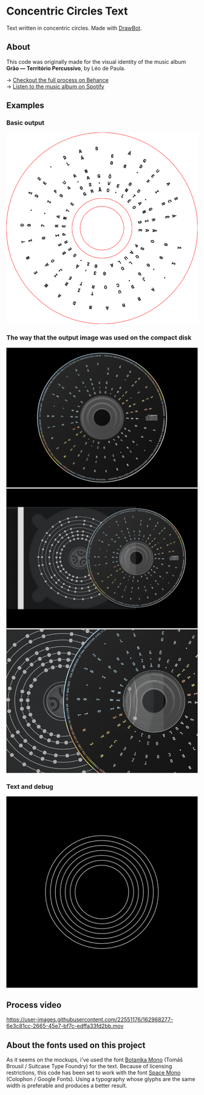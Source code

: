 # Concentric Circles Text

Text written in concentric circles. Made with [DrawBot](https://www.drabot.com).

## About

This code was originally made for the visual identity of the music album **Grão — Território Percussivo**, by Léo de Paula.  

→ [Checkout the full process on Behance](https://www.behance.net/gallery/130839663/Grao-Territorio-Percussivo)  
→ [Listen to the music album on Spotify](https://open.spotify.com/album/3klOPziA8SREniODpKAsze?si=AC7oPuiCSduEyxzfPm9Kdg)

## Examples  

### Basic output  
![basic-output](./examples/grao-territorio-percussivo.png "Basic output")  

### The way that the output image was used on the compact disk  
![grao-compactdisk](./examples/project-mockups/grao-territorio-percussivo-compactdisk.png "Grão Compact Disk")  
![grao-compactdisk-case](./examples/project-mockups/grao-territorio-percussivo-compactdisk-case.png "Grão Compact Disk and Case")
![grao-compactdisk-case-detail](./examples/project-mockups/grao-territorio-percussivo-compactdisk-case-detail.png "Grão Compact Disk and Case detail")  

### Text and debug  
![text-and-debug](./examples/project-mockups/grao-debug.gif "Text and debug")

## Process video
https://user-images.githubusercontent.com/22551176/162968277-6e3c81cc-2665-45e7-bf7c-edffa33fd2bb.mov

## About the fonts used on this project
As it seems on the mockups, i've used the font [Botanika Mono](https://www.suitcasetype.com/fonts/botanika) (Tomáš Brousil / Suitcase Type Foundry) for the text. Because of licensing restrictions, this code has been set to work with the font [Space Mono](https://fonts.google.com/specimen/Space+Mono?query=mono) (Colophon / Google Fonts). Using a typography whose glyphs are the same width is preferable and produces a better result.
